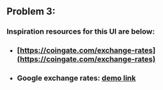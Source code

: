 ## Problem 3:

### Inspiration resources for this UI are below:

- ### [https://coingate.com/exchange-rates](https://coingate.com/exchange-rates)
- ### Google exchange rates: [demo link](https://www.google.com/search?q=vnd+to+usd)
